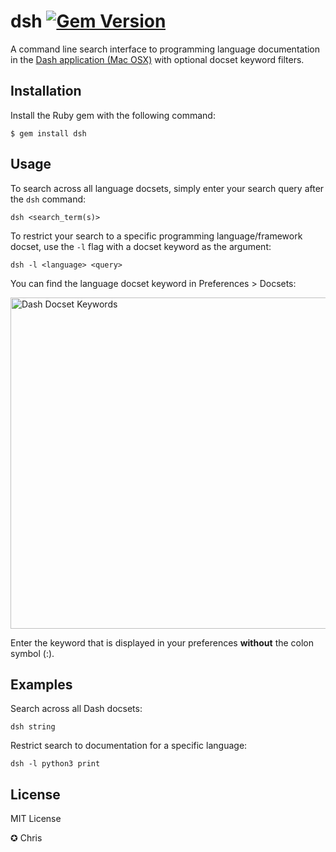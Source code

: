 # dsh [![Gem Version](https://badge.fury.io/rb/dsh.png)](http://badge.fury.io/rb/dsh)

A command line search interface to programming language documentation in the [Dash application (Mac OSX)](http://kapeli.com/dash) with optional docset keyword filters.

## Installation

Install the Ruby gem with the following command:

    $ gem install dsh

## Usage

To search across all language docsets, simply enter your search query after the `dsh` command:

	dsh <search_term(s)>

To restrict your search to a specific programming language/framework docset, use the `-l` flag with a docset keyword as the argument:

	dsh -l <language> <query>

You can find the language docset keyword in Preferences > Docsets:

<img src="https://raw.github.com/chrissimpkins/dsh/master/img/docset_keywords.png" width="598" height="530" alt="Dash Docset Keywords">

Enter the keyword that is displayed in your preferences **without** the colon symbol (:).	

## Examples

Search across all Dash docsets:

``` 
dsh string
```

Restrict search to documentation for a specific language:

```
dsh -l python3 print
```
	
## License
MIT License

✪ Chris
